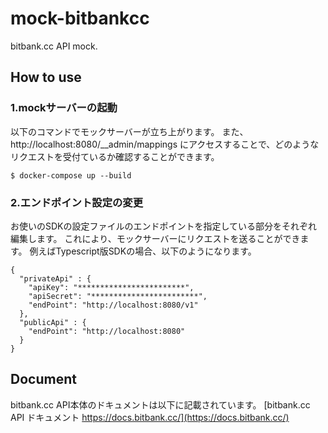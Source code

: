 # mock-bitbankcc

bitbank.cc API mock.

## How to use

### 1.mockサーバーの起動
以下のコマンドでモックサーバーが立ち上がります。
また、http://localhost:8080/__admin/mappings にアクセスすることで、どのようなリクエストを受付ているか確認することができます。

```
$ docker-compose up --build
```

### 2.エンドポイント設定の変更
お使いのSDKの設定ファイルのエンドポイントを指定している部分をそれぞれ編集します。
これにより、モックサーバーにリクエストを送ることができます。
例えばTypescript版SDKの場合、以下のようになります。

```
{
  "privateApi" : {
    "apiKey": "************************",
    "apiSecret": "************************",
    "endPoint": "http://localhost:8080/v1"
  },
  "publicApi" : {
    "endPoint": "http://localhost:8080"
  }
}
```

## Document
bitbank.cc API本体のドキュメントは以下に記載されています。
[bitbank.cc API ドキュメント https://docs.bitbank.cc/](https://docs.bitbank.cc/)
